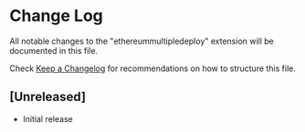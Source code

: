 # Change Log

All notable changes to the "ethereummultipledeploy" extension will be documented in this file.

Check [Keep a Changelog](http://keepachangelog.com/) for recommendations on how to structure this file.

## [Unreleased]

- Initial release
